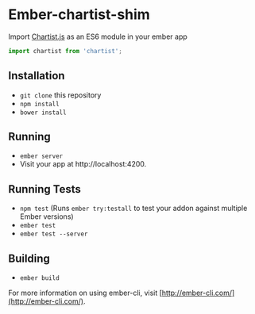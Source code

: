 # Ember-chartist-shim

Import [Chartist.js](https://gionkunz.github.io/chartist-js/) as an ES6 module in your ember app

```js
import chartist from 'chartist';

```

## Installation

* `git clone` this repository
* `npm install`
* `bower install`

## Running

* `ember server`
* Visit your app at http://localhost:4200.

## Running Tests

* `npm test` (Runs `ember try:testall` to test your addon against multiple Ember versions)
* `ember test`
* `ember test --server`

## Building

* `ember build`

For more information on using ember-cli, visit [http://ember-cli.com/](http://ember-cli.com/).
